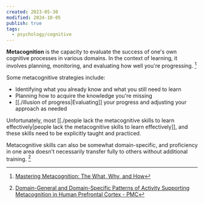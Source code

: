 ```yaml
---
created: 2023-05-30
modified: 2024-10-05
publish: true
tags:
  - psychology/cognitive
---
```

**Metacognition** is the capacity to evaluate the success of one's own cognitive processes in various domains. In the context of learning, it involves planning, monitoring, and evaluating how well you're progressing. [^1]

Some metacognitive strategies include:
- Identifying what you already know and what you still need to learn
- Planning how to acquire the knowledge you're missing
- [[./illusion of progress|Evaluating]] your progress and adjusting your approach as needed

Unfortunately, most [[./people lack the metacognitive skills to learn effectively|people lack the metacognitive skills to learn effectively]], and these skills need to be explicitly taught and practiced.

Metacognitive skills can also be somewhat domain-specific, and proficiency in one area doesn't necessarily transfer fully to others without additional training. [^2]

[^1]: [Mastering Metacognition: The What, Why, and How](https://www.activelylearn.com/post/metacognition)
[^2]: [Domain-General and Domain-Specific Patterns of Activity Supporting Metacognition in Human Prefrontal Cortex - PMC](https://www.ncbi.nlm.nih.gov/pmc/articles/PMC5895040/)